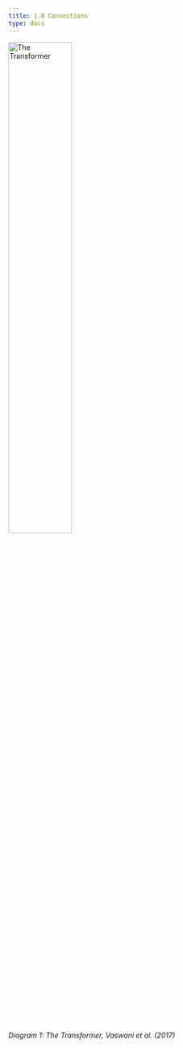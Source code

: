 ```yaml
---
title: 1.8 Connections
type: docs
---
```


<img src="/img/transformer-vaswani.png" alt="The Transformer" width="50%"/>

*Diagram 1: The Transformer, Vaswani et al. (2017)*
